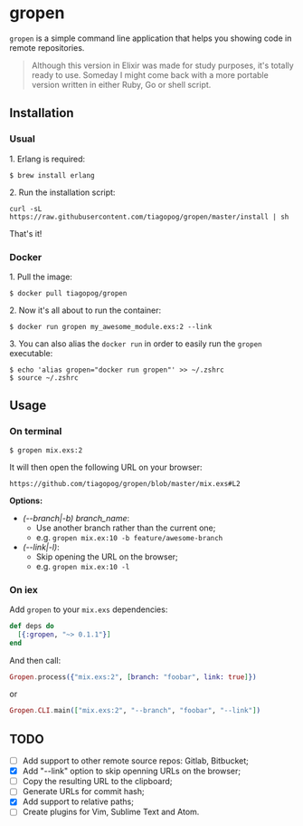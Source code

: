 # gropen

`gropen` is a simple command line application that helps you showing code in remote repositories.

> Although this version in Elixir was made for study purposes, it's totally ready to use.
  Someday I might come back with a more portable version written in either Ruby, Go or shell script.

## Installation

### Usual

1\. Erlang is required:

```
$ brew install erlang
```

2\. Run the installation script:

```
curl -sL https://raw.githubusercontent.com/tiagopog/gropen/master/install | sh
```

That's it!

### Docker


1\. Pull the image:

```
$ docker pull tiagopog/gropen
```

2\. Now it's all about to run the container:

```
$ docker run gropen my_awesome_module.exs:2 --link
```

3\. You can also alias the `docker run` in order to easily run the `gropen` executable:

```
$ echo 'alias gropen="docker run gropen"' >> ~/.zshrc
$ source ~/.zshrc
```

## Usage

### On terminal

```
$ gropen mix.exs:2
```

It will then open the following URL on your browser:

`https://github.com/tiagopog/gropen/blob/master/mix.exs#L2`


**Options:**

- *(--branch|-b) branch_name*:
  - Use another branch rather than the current one;
  - e.g. `gropen mix.ex:10 -b feature/awesome-branch`
- *(--link|-l)*:
  - Skip opening the URL on the browser;
  - e.g. `gropen mix.ex:10 -l`

### On iex

Add `gropen` to your `mix.exs` dependencies:

```elixir
def deps do
  [{:gropen, "~> 0.1.1"}]
end
```

And then call:

```elixir
Gropen.process({"mix.exs:2", [branch: "foobar", link: true]})
```

or

```elixir
Gropen.CLI.main(["mix.exs:2", "--branch", "foobar", "--link"])
```

## TODO

- [ ] Add support to other remote source repos: Gitlab, Bitbucket;
- [x] Add "--link" option to skip openning URLs on the browser;
- [ ] Copy the resulting URL to the clipboard;
- [ ] Generate URLs for commit hash;
- [x] Add support to relative paths;
- [ ] Create plugins for Vim, Sublime Text and Atom.

